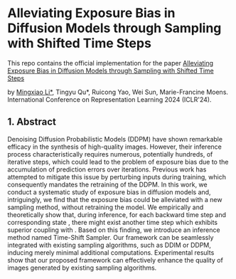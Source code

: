 # Alleviating Exposure Bias in Diffusion Models through Sampling with Shifted Time Steps
This repo contains the official implementation for the paper [Alleviating Exposure Bias in Diffusion Models through Sampling with Shifted Time Steps](https://arxiv.org/pdf/2305.15583.pdf)  


by [Mingxiao Li*](https://github.com/Mingxiao-Li), Tingyu Qu*, Ruicong Yao, Wei Sun, Marie-Francine Moens. International Conference on Representation Learning 2024 (ICLR'24).

## 1. Abstract
<div stype="text-align: left;">
Denoising Diffusion Probabilistic Models (DDPM) have shown remarkable efficacy in the synthesis of high-quality images. However, their inference process characteristically requires numerous, potentially hundreds, of iterative steps, which could lead to the problem of exposure bias due to the accumulation of prediction errors over iterations. Previous work has attempted to mitigate this issue by perturbing inputs during training, which consequently mandates the retraining of the DDPM. In this work, we conduct a systematic study of exposure bias in diffusion models and, intriguingly, we find that the exposure bias could be alleviated with a new sampling method, without retraining the model. We empirically and theoretically show that, during inference, for each backward time step  and corresponding state , there might exist another time step  which exhibits superior coupling with . Based on this finding, we introduce an inference method named Time-Shift Sampler. Our framework can be seamlessly integrated with existing sampling algorithms, such as DDIM or DDPM, inducing merely minimal additional computations. Experimental results show that our proposed framework can effectively enhance the quality of images generated by existing sampling algorithms.
</div>
